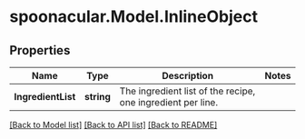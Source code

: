 # spoonacular.Model.InlineObject
## Properties

Name | Type | Description | Notes
------------ | ------------- | ------------- | -------------
**IngredientList** | **string** | The ingredient list of the recipe, one ingredient per line. | 

[[Back to Model list]](../README.md#documentation-for-models) [[Back to API list]](../README.md#documentation-for-api-endpoints) [[Back to README]](../README.md)

